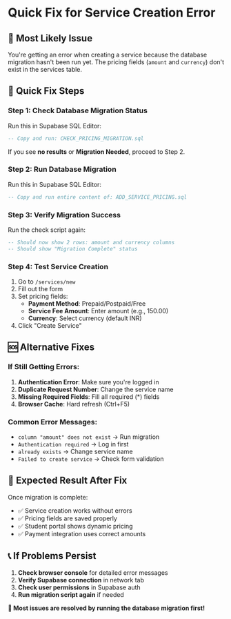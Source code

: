# Quick Fix for Service Creation Error

## 🚨 **Most Likely Issue**

You're getting an error when creating a service because the database migration hasn't been run yet. The pricing fields (`amount` and `currency`) don't exist in the services table.

## 🔧 **Quick Fix Steps**

### **Step 1: Check Database Migration Status**
Run this in Supabase SQL Editor:
```sql
-- Copy and run: CHECK_PRICING_MIGRATION.sql
```

If you see **no results** or **Migration Needed**, proceed to Step 2.

### **Step 2: Run Database Migration**
Run this in Supabase SQL Editor:
```sql
-- Copy and run entire content of: ADD_SERVICE_PRICING.sql
```

### **Step 3: Verify Migration Success**
Run the check script again:
```sql
-- Should now show 2 rows: amount and currency columns
-- Should show "Migration Complete" status
```

### **Step 4: Test Service Creation**
1. Go to `/services/new`
2. Fill out the form
3. Set pricing fields:
   - **Payment Method**: Prepaid/Postpaid/Free
   - **Service Fee Amount**: Enter amount (e.g., 150.00)
   - **Currency**: Select currency (default INR)
4. Click "Create Service"

## 🆘 **Alternative Fixes**

### **If Still Getting Errors**:

1. **Authentication Error**: Make sure you're logged in
2. **Duplicate Request Number**: Change the service name
3. **Missing Required Fields**: Fill all required (*) fields
4. **Browser Cache**: Hard refresh (Ctrl+F5)

### **Common Error Messages**:

- `column "amount" does not exist` → Run migration
- `Authentication required` → Log in first  
- `already exists` → Change service name
- `Failed to create service` → Check form validation

## 🎯 **Expected Result After Fix**

Once migration is complete:
- ✅ Service creation works without errors
- ✅ Pricing fields are saved properly
- ✅ Student portal shows dynamic pricing
- ✅ Payment integration uses correct amounts

## 📞 **If Problems Persist**

1. **Check browser console** for detailed error messages
2. **Verify Supabase connection** in network tab
3. **Check user permissions** in Supabase auth
4. **Run migration script again** if needed

**🚀 Most issues are resolved by running the database migration first!** 